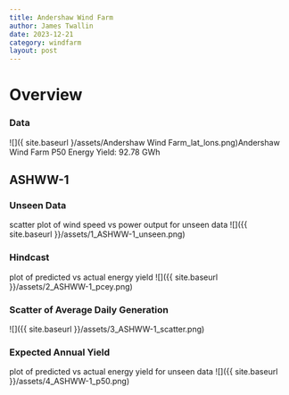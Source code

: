 ```yaml
---
title: Andershaw Wind Farm
author: James Twallin
date: 2023-12-21
category: windfarm
layout: post
---
```

# Overview

### Data

![]({ site.baseurl }/assets/Andershaw Wind Farm_lat_lons.png)Andershaw Wind Farm P50 Energy Yield: 92.78 GWh

ASHWW-1
-------------
### Unseen Data 
scatter plot of wind speed vs power output for unseen data
![]({{ site.baseurl }}/assets/1_ASHWW-1_unseen.png)
### Hindcast 
plot of predicted vs actual energy yield
![]({{ site.baseurl }}/assets/2_ASHWW-1_pcey.png)
### Scatter of Average Daily Generation 

![]({{ site.baseurl }}/assets/3_ASHWW-1_scatter.png)
### Expected Annual Yield 
plot of predicted vs actual energy yield for unseen data
![]({{ site.baseurl }}/assets/4_ASHWW-1_p50.png)


